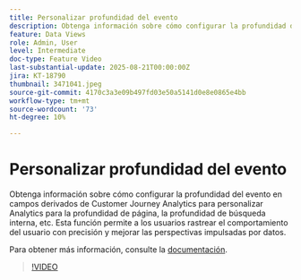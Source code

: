 ```yaml
---
title: Personalizar profundidad del evento
description: Obtenga información sobre cómo configurar la profundidad de evento en campos derivados de Customer Journey Analytics para personalizar Analytics para la profundidad de página, la profundidad de búsqueda interna, etc.
feature: Data Views
role: Admin, User
level: Intermediate
doc-type: Feature Video
last-substantial-update: 2025-08-21T00:00:00Z
jira: KT-18790
thumbnail: 3471041.jpeg
source-git-commit: 4170c3a3e09b497fd03e50a5141d0e8e0865e4bb
workflow-type: tm+mt
source-wordcount: '73'
ht-degree: 10%

---
```


# Personalizar profundidad del evento

Obtenga información sobre cómo configurar la profundidad del evento en campos derivados de Customer Journey Analytics para personalizar Analytics para la profundidad de página, la profundidad de búsqueda interna, etc. Esta función permite a los usuarios rastrear el comportamiento del usuario con precisión y mejorar las perspectivas impulsadas por datos.

Para obtener más información, consulte la [documentación](https://experienceleague.adobe.com/es/docs/analytics-platform/using/cja-dataviews/derived-fields).

>[!VIDEO](https://video.tv.adobe.com/v/3471046/?learn=on&captions=spa)
